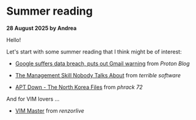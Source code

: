 # Summer reading 

**28 August 2025 by Andrea**

Hello!

Let's start with some summer reading that I think might be of interest:

- [Google suffers data breach, puts out Gmail warning](https://proton.me/blog/google-data-breach-gmail-warning) from *Proton Blog*

- [The Management Skill Nobody Talks About](https://terriblesoftware.org/2025/08/22/the-management-skill-nobody-talks-about://terriblesoftware.org/2025/08/22/the-management-skill-nobody-talks-about/) from *terrible software*

- [APT Down - The North Korea Files](https://phrack.org/issues/72/7_md#article) from *phrack 72*

And for VIM lovers ...

- [VIM Master](https://github.com/renzorlive/vimmaster) from *renzorlive*

